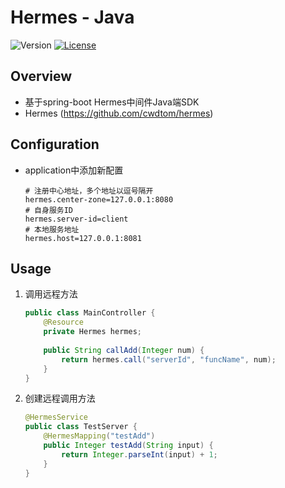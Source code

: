 # Hermes - Java


![Version](https://img.shields.io/badge/version-1.0.0-green.svg)
[![License](https://img.shields.io/badge/license-MIT-blue.svg)](http://opensource.org/licenses/MIT)

## Overview
- 基于spring-boot Hermes中间件Java端SDK
- Hermes (https://github.com/cwdtom/hermes)

## Configuration
- application中添加新配置
    ```properties
   # 注册中心地址，多个地址以逗号隔开
   hermes.center-zone=127.0.0.1:8080
   # 自身服务ID
   hermes.server-id=client
   # 本地服务地址
   hermes.host=127.0.0.1:8081
    ```

## Usage

1. 调用远程方法
    ```java
    public class MainController {
        @Resource
        private Hermes hermes;
        
        public String callAdd(Integer num) {
            return hermes.call("serverId", "funcName", num);
        }
    }
    ```

1. 创建远程调用方法
    ```java
    @HermesService
    public class TestServer {   
        @HermesMapping("testAdd")
        public Integer testAdd(String input) {
            return Integer.parseInt(input) + 1;
        }
    }
    ```
